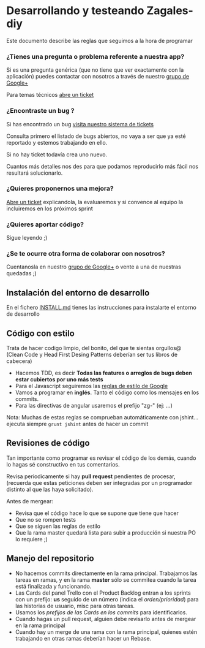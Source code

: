 # Desarrollando y testeando Zagales-diy #
Este documento describe las reglas que seguimos a la hora de programar

### ¿Tienes una pregunta o problema referente a nuestra app? ###

Si es una pregunta genérica (que no tiene que ver exactamente con la aplicación) puedes contactar con nosotros a través
de nuestro [grupo de Google+](https://plus.google.com/u/1/communities/111659385236519213596)

Para temas técnicos [abre un ticket](https://github.com/ZagalesHacklab/zagales-diy/issues)

### ¿Encontraste un bug ? ###

Si has encontrado un bug [visita nuestro sistema de tickets](https://github.com/ZagalesHacklab/zagales-diy/issues)

Consulta primero el listado de bugs abiertos, no vaya a ser que ya esté reportado y estemos trabajando en ello.

Si no hay ticket todavía crea uno nuevo.

Cuantos más detalles nos des para que podamos reproducirlo más fácil nos resultará solucionarlo.

### ¿Quieres proponernos una mejora? ###

[Abre un ticket](https://github.com/ZagalesHacklab/zagales-diy/issues) explicandola, la evaluaremos y si convence
al equipo la incluiremos en los próximos sprint

### ¿Quieres aportar código? ###

Sigue leyendo ;)

### ¿Se te ocurre otra forma de colaborar con nosotros? ###

Cuentanosla en nuestro [grupo de Google+](https://plus.google.com/u/1/communities/111659385236519213596) o vente a una de nuestras quedadas ;)

## Instalación del entorno de desarrollo ##

En el fichero [INSTALL.md](./INSTALL.md) tienes las instrucciones para
instalarte el entorno de desarrollo

## Código con estilo ##

Trata de hacer codigo limpio, del bonito, del que te sientas orgullos@ (Clean Code y Head First Desing Patterns deberían ser tus libros de cabecera)

* Hacemos TDD, es decir **Todas las features o arreglos de bugs deben estar cubiertos por uno más tests**
* Para el Javascript seguiremos las [reglas de estilo de Google](http://google-styleguide.googlecode.com/svn/trunk/javascriptguide.xml)
* Vamos a programar en **inglés**. Tanto el código como los mensajes en los commits.
* Para las directivas de angular usaremos el prefijo "zg-" (ej: <zg-photo>...</zg-photo>)

Nota: Muchas de estas reglas se comprueban automáticamente con jshint... ejecuta siempre <code>grunt jshint</code> antes de hacer un commit

## Revisiones de código ##

Tan importante como programar es revisar el código de los demás, cuando lo hagas sé constructivo en tus comentarios.

Revisa periodicamente si hay **pull request** pendientes de procesar, (recuerda que estas peticiones deben ser integradas
por un programador distinto al que las haya solicitado).

Antes de mergear:

* Revisa que el código hace lo que se supone que tiene que hacer
* Que no se rompen tests
* Que se siguen las reglas de estilo
* Que la rama master quedará lista para subir a producción si nuestra PO lo requiere ;)

## Manejo del repositorio ##

- No hacemos commits directamente en la rama principal. Trabajamos las tareas en ramas, y en la rama **master** sólo se commitea cuando la tarea está finalizada y funcionando.
- Las Cards del panel Trello con el Product Backlog entran a los sprints con un prefijo: **us** seguido de un número (indica el *orden/prioridad*) para las historias de usuario, misc para otras tareas.
- Usamos los *prefijos de las Cards en los commits* para identificarlos.
- Cuando hagas un pull request, alguien debe revisarlo antes de mergear en la rama principal
- Cuando hay un merge de una rama con la rama principal, quienes estén trabajando en otras ramas deberían hacer un Rebase.
